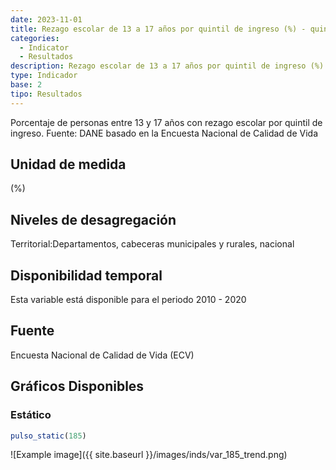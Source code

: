```yaml
---
date: 2023-11-01
title: Rezago escolar de 13 a 17 años por quintil de ingreso (%) - quintil 2( dpto )
categories:
  - Indicator
  - Resultados
description: Rezago escolar de 13 a 17 años por quintil de ingreso (%) - quintil 2
type: Indicador
base: 2
tipo: Resultados
--- 
```


Porcentaje de personas entre 13 y 17 años con rezago escolar por quintil de ingreso.
Fuente: DANE basado en la Encuesta Nacional de Calidad de Vida

## Unidad de medida
(%)

## Niveles de desagregación
Territorial:Departamentos, cabeceras municipales y rurales, nacional

## Disponibilidad temporal
Esta variable está disponible para el periodo 2010 - 2020

## Fuente
Encuesta Nacional de Calidad de Vida (ECV)

## Gráficos Disponibles

### Estático

``` R
pulso_static(185)
```

![Example image]({{ site.baseurl }}/images/inds/var_185_trend.png)